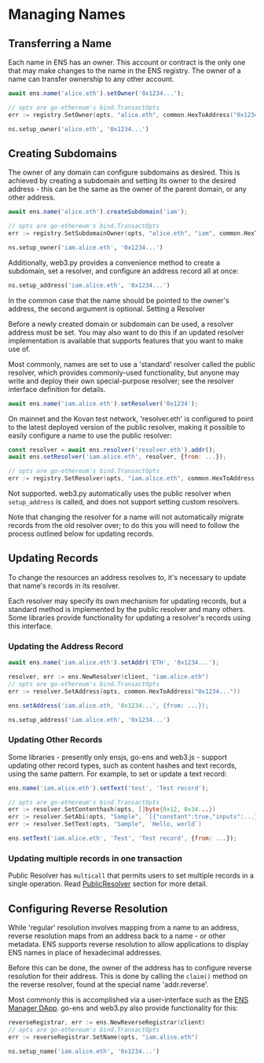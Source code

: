# Managing Names

## Transferring a Name

Each name in ENS has an owner. This account or contract is the only one that may make changes to the name in the ENS registry. The owner of a name can transfer ownership to any other account.


```javascript
await ens.name('alice.eth').setOwner('0x1234...');
```

```go
// opts are go-ethereum's bind.TransactOpts
err := registry.SetOwner(opts, "alice.eth", common.HexToAddress("0x1234..."))
```

```python
ns.setup_owner('alice.eth', '0x1234...')
```


## Creating Subdomains

The owner of any domain can configure subdomains as desired. This is achieved by creating a subdomain and setting its owner to the desired address - this can be the same as the owner of the parent domain, or any other address.


```javascript
await ens.name('alice.eth').createSubdomain('iam');
```

```go
// opts are go-ethereum's bind.TransactOpts
err := registry.SetSubdomainOwner(opts, "alice.eth", "iam", common.HexToAddress("0x1234..."))
```

```python
ns.setup_owner('iam.alice.eth', '0x1234...')
```

Additionally, web3.py provides a convenience method to create a subdomain, set a resolver, and configure an address record all at once:

```python
ns.setup_address('iam.alice.eth', '0x1234...')
```

In the common case that the name should be pointed to the owner's address, the second argument is optional.
Setting a Resolver

Before a newly created domain or subdomain can be used, a resolver address must be set. You may also want to do this if an updated resolver implementation is available that supports features that you want to make use of.

Most commonly, names are set to use a 'standard' resolver called the public resolver, which provides commonly-used functionality, but anyone may write and deploy their own special-purpose resolver; see the resolver interface definition for details.


```javascript
await ens.name('iam.alice.eth').setResolver('0x1234');
```

On mainnet and the Kovan test network, 'resolver.eth' is configured to point to the latest deployed version of the public resolver, making it possible to easily configure a name to use the public resolver:

```javascript
const resolver = await ens.resolver('resolver.eth').addr();
await ens.setResolver('iam.alice.eth', resolver, {from: ...});
```

```go
// opts are go-ethereum's bind.TransactOpts
err := registry.SetResolver(opts, "iam.alice.eth", common.HexToAddress("0x1234..."))
```

Not supported. web3.py automatically uses the public resolver when `setup_address` is called, and does not support setting custom resolvers.


Note that changing the resolver for a name will not automatically migrate records from the old resolver over; to do this you will need to follow the process outlined below for updating records.

## Updating Records

To change the resources an address resolves to, it's necessary to update that name's records in its resolver.

Each resolver may specify its own mechanism for updating records, but a standard method is implemented by the public resolver and many others. Some libraries provide functionality for updating a resolver's records using this interface.

### Updating the Address Record


```javascript
await ens.name('iam.alice.eth').setAddr('ETH', '0x1234...');
```

```go
resolver, err := ens.NewResolver(client, "iam.alice.eth")
// opts are go-ethereum's bind.TransactOpts
err := resolver.SetAddress(opts, common.HexToAddress("0x1234..."))
```

```javascript
ens.setAddress('iam.alice.eth, '0x1234...', {from: ...});
```

```python
ns.setup_address('iam.alice.eth', '0x1234...')
```


### Updating Other Records

Some libraries - presently only ensjs, go-ens and web3.js - support updating other record types, such as content hashes and text records, using the same pattern. For example, to set or update a text record:


```javascript
ens.name('iam.alice.eth').setText('test', 'Test record');
```

```go
// opts are go-ethereum's bind.TransactOpts
err := resolver.SetContenthash(opts, []byte{0x12, 0x34...})
err := resolver.SetAbi(opts, "Sample", `[{"constant":true,"inputs":...}]`, big.NewInt(1))
err := resolver.SetText(opts, "Sample", `Hello, world`)
```

```javascript
ens.setText('iam.alice.eth', 'Test', 'Test record', {from: ...});
```


### Updating multiple records in one transaction

Public Resolver has  `multicall`  that permits users to set multiple records in a single operation. Read [PublicResolver](https://docs.ens.domains/contract-api-reference/publicresolver#multicall) section for more detail.

## Configuring Reverse Resolution

While 'regular' resolution involves mapping from a name to an address, reverse resolution maps from an address back to a name - or other metadata. ENS supports reverse resolution to allow applications to display ENS names in place of hexadecimal addresses.

Before this can be done, the owner of the address has to configure reverse resolution for their address. This is done by calling the `claim()` method on the reverse resolver, found at the special name 'addr.reverse'.

Most commonly this is accomplished via a user-interface such as the [ENS Manager DApp](https://manager.ens.domains/). go-ens and web3.py also provide functionality for this:


```go
reverseRegistrar, err := ens.NewReverseRegistrar(client)
// opts are go-ethereum's bind.TransactOpts
err := reverseRegistrar.SetName(opts, "iam.alice.eth")
```

```python
ns.setup_name('iam.alice.eth', '0x1234...')
```


